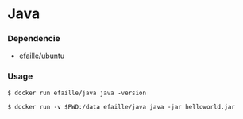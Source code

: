 # Java

### Dependencie
* [efaille/ubuntu]

### Usage
```
$ docker run efaille/java java -version
```
```
$ docker run -v $PWD:/data efaille/java java -jar helloworld.jar
```
[efaille/ubuntu]://github.com/efaille/dockerfiles/tree/master/ubuntu
